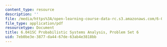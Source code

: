 ```yaml
---
content_type: resource
description: ''
file: /media/https%3A/open-learning-course-data-rc.s3.amazonaws.com/6-041sc-probabilistic-systems-analysis-and-applied-probability-fall-2013/7eb0be3e3877da4467de63ab4e3818bb_MIT6_041SCF13_assn06.pdf
file_type: application/pdf
resourcetype: Document
title: 6.041SC Probabilistic Systems Analysis, Problem Set 6
uid: 7eb0be3e-3877-da44-67de-63ab4e3818bb
---
```

